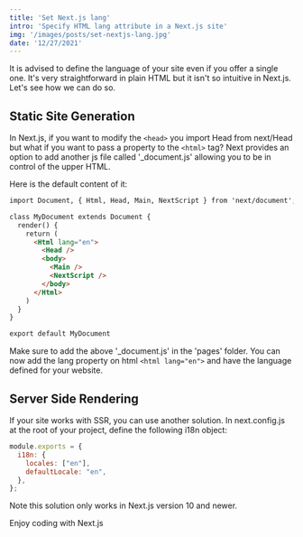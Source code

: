 ```yaml
---
title: 'Set Next.js lang'
intro: 'Specify HTML lang attribute in a Next.js site'
img: '/images/posts/set-nextjs-lang.jpg'
date: '12/27/2021'
---
```


It is advised to define the language of your site even if you offer a single one. It's very straightforward in plain HTML but it isn't so intuitive in Next.js. Let's see how we can do so.

## Static Site Generation
In Next.js, if you want to modify the `<head>` you import Head from next/Head but what if you want to pass a property to the `<html>` tag? Next provides an option to add another js file called '_document.js' allowing you to be in control of the upper HTML.

Here is the default content of it:

```html
import Document, { Html, Head, Main, NextScript } from 'next/document';

class MyDocument extends Document {
  render() {
    return (
      <Html lang="en">
        <Head />
        <body>
          <Main />
          <NextScript />
        </body>
      </Html>
    )
  }
}

export default MyDocument
```

Make sure to add the above '_document.js' in the 'pages' folder.
You can now add the lang property on html `<html lang="en">` and have the language defined for your website.

## Server Side Rendering
If your site works with SSR, you can use another solution.
In next.config.js at the root of your project, define the following i18n object:

```js
module.exports = {
  i18n: {
    locales: ["en"],
    defaultLocale: "en",
  },
};
```

Note this solution only works in Next.js version 10 and newer.

Enjoy coding with Next.js
